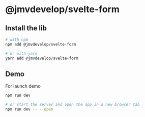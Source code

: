 # @jmvdevelop/svelte-form

## Install the lib

```bash
# with npm
npm add @jmvdevelop/svelte-form

# or with yarn
yarn add @jmvdevelop/svelte-form
```

## Demo

For launch demo

```bash
npm run dev

# or start the server and open the app in a new browser tab
npm run dev -- --open
```
